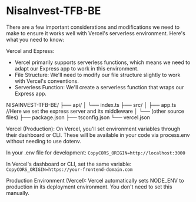 # NisaInvest-TFB-BE

There are a few important considerations and modifications we need to make to ensure it works well with Vercel's serverless environment. Here's what you need to know:

Vercel and Express:
* Vercel primarily supports serverless functions, which means we need to adapt our Express app to work in this environment.
* File Structure: We'll need to modify our file structure slightly to work with Vercel's conventions.
* Serverless Function: We'll create a serverless function that wraps our Express app.

NISAINVEST-TFB-BE/
├── api/
│   └── index.ts
├── src/
│   ├── app.ts //Here we set the express server and its middleware
│   └── (other source files)
├── package.json
├── tsconfig.json
└── vercel.json


Vercel (Production):
On Vercel, you'll set environment variables through their dashboard or CLI. These will be available in your code via process.env without needing to use dotenv.

In your .env file for development:
```CopyCORS_ORIGIN=http://localhost:3000```

In Vercel's dashboard or CLI, set the same variable:
```CopyCORS_ORIGIN=https://your-frontend-domain.com```

Production Environment (Vercel):
Vercel automatically sets NODE_ENV to production in its deployment environment. You don't need to set this manually.